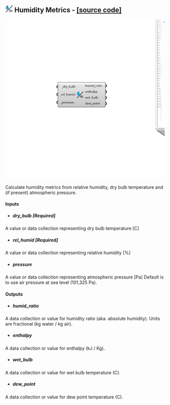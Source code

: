 ## ![](../../images/icons/Humidity_Metrics.png) Humidity Metrics - [[source code]](https://github.com/ladybug-tools/ladybug-grasshopper/blob/master/ladybug_grasshopper/src//LB%20Humidity%20Metrics.py)

![](../../images/components/Humidity_Metrics.png)

Calculate humidity metrics from relative humidity, dry bulb temperature and
 (if present) atmospheric pressure.
 



#### Inputs
* ##### dry_bulb [Required]
A value or data collection representing  dry bulb temperature [C] 
* ##### rel_humid [Required]
A value or data collection representing relative humidity [%] 
* ##### pressure 
A value or data collection representing atmospheric pressure [Pa]
 Default is to use air pressure at sea level (101,325 Pa). 

#### Outputs
* ##### humid_ratio
A data collection or value for humidity ratio
 (aka. absolute humidity). Units are fractional (kg water / kg air).
* ##### enthalpy
A data collection or value for enthalpy (kJ / Kg).
* ##### wet_bulb
A data collection or value for wet bulb temperature (C).
* ##### dew_point
A data collection or value for dew point temperature (C).